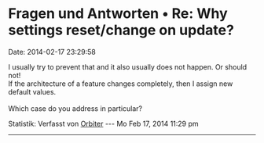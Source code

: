 Fragen und Antworten • Re: Why settings reset/change on update?
===============================================================

Date: 2014-02-17 23:29:58

I usually try to prevent that and it also usually does not happen. Or
should not!\
If the architecture of a feature changes completely, then I assign new
default values.\
\
Which case do you address in particular?

Statistik: Verfasst von
[Orbiter](http://forum.yacy-websuche.de/memberlist.php?mode=viewprofile&u=2)
--- Mo Feb 17, 2014 11:29 pm

------------------------------------------------------------------------
